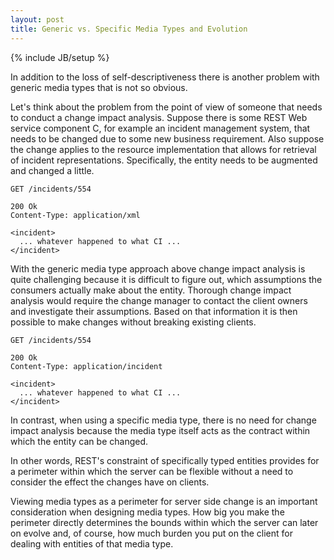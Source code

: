 ```yaml
---
layout: post
title: Generic vs. Specific Media Types and Evolution
---
```

{% include JB/setup %}

In addition to the loss of self-descriptiveness there is another problem with generic media types that is not so obvious. 

Let's think about the problem from the point of view of someone that needs to conduct a change impact analysis. Suppose there is some REST Web service component C, for example an incident management system, that needs to be changed due to some new business requirement. Also suppose the change applies to the resource implementation that allows for retrieval of incident representations. Specifically, the entity needs to be augmented and changed a little.
    
    GET /incidents/554
    
    200 Ok
    Content-Type: application/xml
    
    <incident>
      ... whatever happened to what CI ...
    </incident>

With the generic media type approach above change impact analysis is quite challenging because it is difficult to figure out, which assumptions the consumers actually make about the entity. Thorough change impact analysis would require the change manager to contact the client owners and investigate their assumptions. Based on that information it is then possible to make changes without breaking existing clients.

    GET /incidents/554
    
    200 Ok
    Content-Type: application/incident
    
    <incident>
      ... whatever happened to what CI ...
    </incident>

In contrast, when using a specific media type, there is no need for change impact analysis because the media type itself acts as the contract within which the entity can be changed.

In other words, REST's constraint of specifically typed entities provides for a perimeter within which the server can be flexible without a need to consider the effect the changes have on clients.

Viewing media types as a perimeter for server side change is an important consideration when designing media types. How big you make the perimeter directly determines the bounds within which the server can later on evolve and, of course, how much burden you put on the client for dealing with entities of that media type.
